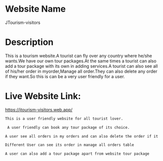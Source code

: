 # Website Name 
JTourism-visitors

# Description
This is a tourism website.A tourist can fly over any country where he/she wants.We have our own tour packages.At the same times a tourist can also add a tour package with its own in adding services.A tourist can also see all of his/her order in myorder,Manage all order.They can also delete any order if they want.So this is can be a very user friendly for a user.


# Live Website Link:
https://jtourism-visitors.web.app/

```bash
This is a user friendly website for all tourist lover.
```

```bash
 A user friendly can book any tour package of its choice.
```

```bash
A user see all orders in my orders and can also delete the order if it wants.
```

```bash
Different User can see its order in manage all orders table
```

```bash
A user can also add a tour package apart from website tour package
```